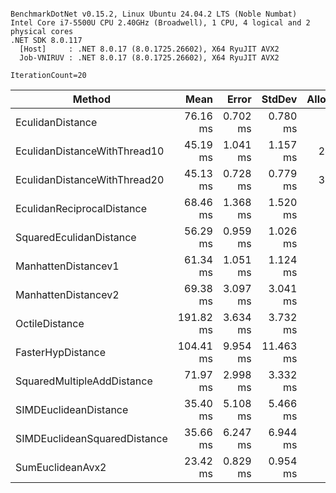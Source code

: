 ```

BenchmarkDotNet v0.15.2, Linux Ubuntu 24.04.2 LTS (Noble Numbat)
Intel Core i7-5500U CPU 2.40GHz (Broadwell), 1 CPU, 4 logical and 2 physical cores
.NET SDK 8.0.117
  [Host]     : .NET 8.0.17 (8.0.1725.26602), X64 RyuJIT AVX2
  Job-VNIRUV : .NET 8.0.17 (8.0.1725.26602), X64 RyuJIT AVX2

IterationCount=20  

```
| Method                       | Mean      | Error    | StdDev    | Allocated |
|----------------------------- |----------:|---------:|----------:|----------:|
| EculidanDistance             |  76.16 ms | 0.702 ms |  0.780 ms |         - |
| EculidanDistanceWithThread10 |  45.19 ms | 1.041 ms |  1.157 ms |    2478 B |
| EculidanDistanceWithThread20 |  45.13 ms | 0.728 ms |  0.779 ms |    3720 B |
| EculidanReciprocalDistance   |  68.46 ms | 1.368 ms |  1.520 ms |         - |
| SquaredEculidanDistance      |  56.29 ms | 0.959 ms |  1.026 ms |         - |
| ManhattenDistancev1          |  61.34 ms | 1.051 ms |  1.124 ms |         - |
| ManhattenDistancev2          |  69.38 ms | 3.097 ms |  3.041 ms |         - |
| OctileDistance               | 191.82 ms | 3.634 ms |  3.732 ms |         - |
| FasterHypDistance            | 104.41 ms | 9.954 ms | 11.463 ms |         - |
| SquaredMultipleAddDistance   |  71.97 ms | 2.998 ms |  3.332 ms |         - |
| SIMDEuclideanDistance        |  35.40 ms | 5.108 ms |  5.466 ms |         - |
| SIMDEuclideanSquaredDistance |  35.66 ms | 6.247 ms |  6.944 ms |         - |
| SumEuclideanAvx2             |  23.42 ms | 0.829 ms |  0.954 ms |         - |
